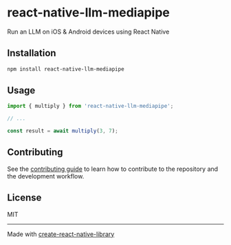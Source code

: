 # react-native-llm-mediapipe

Run an LLM on iOS & Android devices using React Native

## Installation

```sh
npm install react-native-llm-mediapipe
```

## Usage

```js
import { multiply } from 'react-native-llm-mediapipe';

// ...

const result = await multiply(3, 7);
```

## Contributing

See the [contributing guide](CONTRIBUTING.md) to learn how to contribute to the repository and the development workflow.

## License

MIT

---

Made with [create-react-native-library](https://github.com/callstack/react-native-builder-bob)
